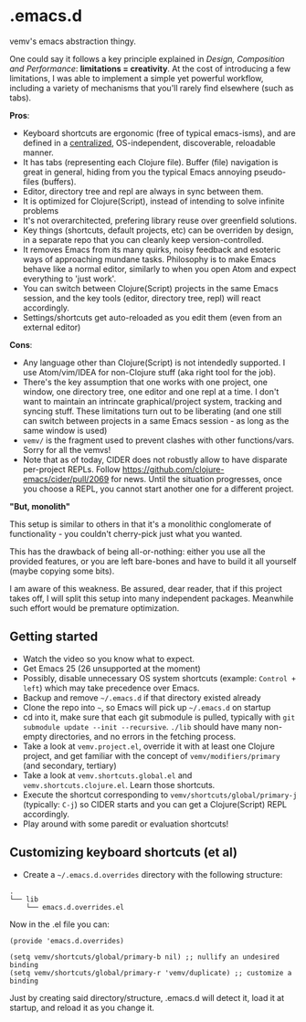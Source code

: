 # .emacs.d

vemv's emacs abstraction thingy.

One could say it follows a key principle explained in _Design, Composition and Performance_: **limitations = creativity**. At the cost of introducing a few
limitations, I was able to implement a simple yet powerful workflow, including a variety of mechanisms that you'll rarely find elsewhere (such as tabs).

**Pros**:

* Keyboard shortcuts are ergonomic (free of typical emacs-isms), and are defined in a [centralized](https://github.com/vemv/.emacs.d/blob/master/lib/non-submodules/vemv.shortcuts.global.el), OS-independent, discoverable, reloadable manner.
* It has tabs (representing each Clojure file). Buffer (file) navigation is great in general, hiding from you the typical Emacs annoying pseudo-files (buffers).
* Editor, directory tree and repl are always in sync between them.
* It is optimized for Clojure(Script), instead of intending to solve infinite problems
* It's not overarchitected, prefering library reuse over greenfield solutions.
* Key things (shortcuts, default projects, etc) can be overriden by design, in a separate repo that you can cleanly keep version-controlled.
* It removes Emacs from its many quirks, noisy feedback and esoteric ways of approaching mundane tasks. Philosophy is to make Emacs behave like a normal editor, similarly to when you open Atom and expect everything to 'just work'.
* You can switch between Clojure(Script) projects in the same Emacs session, and the key tools (editor, directory tree, repl) will react accordingly.
* Settings/shortcuts get auto-reloaded as you edit them (even from an external editor)

**Cons**:

* Any language other than Clojure(Script) is not intendedly supported. I use Atom/vim/IDEA for non-Clojure stuff (aka right tool for the job).
* There's the key assumption that one works with one project, one window, one directory tree, one editor and one repl at a time. I don't want to maintain an intrincate graphical/project system, tracking and syncing stuff. These limitations turn out to be liberating (and one still can switch between projects in a same Emacs session - as long as the same window is used)
* `vemv/` is the fragment used to prevent clashes with other functions/vars. Sorry for all the vemvs!
* Note that as of today, CIDER does not robustly allow to have disparate per-project REPLs. Follow https://github.com/clojure-emacs/cider/pull/2069 for news. Until the situation progresses, once you choose a REPL, you cannot start another one for a different project.

**"But, monolith"**

This setup is similar to others in that it's a monolithic conglomerate of functionality - you couldn't cherry-pick just what you wanted.

This has the drawback of being all-or-nothing: either you use all the provided features, or you are left bare-bones and have to build it all yourself (maybe copying some bits).

I am aware of this weakness. Be assured, dear reader, that if this project takes off, I will split this setup into many independent packages. Meanwhile such effort would be premature optimization.

## Getting started

* Watch the video so you know what to expect.
* Get Emacs 25 (26 unsupported at the moment)
* Possibly, disable unnecessary OS system shortcuts (example: `Control + left`) which may take precedence over Emacs.
* Backup and remove `~/.emacs.d` if that directory existed already
* Clone the repo into `~`, so Emacs will pick up `~/.emacs.d` on startup
* cd into it, make sure that each git submodule is pulled, typically with `git submodule update --init --recursive`. `./lib` should have many non-empty directories, and no errors in the fetching process.
* Take a look at `vemv.project.el`, override it with at least one Clojure project, and get familiar with the concept of `vemv/modifiers/primary` (and secondary, tertiary)
* Take a look at `vemv.shortcuts.global.el` and `vemv.shortcuts.clojure.el`. Learn those shortcuts.
* Execute the shortcut corresponding to `vemv/shortcuts/global/primary-j` (typically: `C-j`) so CIDER starts and you can get a Clojure(Script) REPL accordingly.
* Play around with some paredit or evaluation shortcuts!

## Customizing keyboard shortcuts (et al)

* Create a `~/.emacs.d.overrides` directory with the following structure:

```
.
└── lib
    └── emacs.d.overrides.el
```

Now in the .el file you can:

```
(provide 'emacs.d.overrides)

(setq vemv/shortcuts/global/primary-b nil) ;; nullify an undesired binding
(setq vemv/shortcuts/global/primary-r 'vemv/duplicate) ;; customize a binding
```

Just by creating said directory/structure, .emacs.d will detect it, load it at startup, and reload it as you change it.
